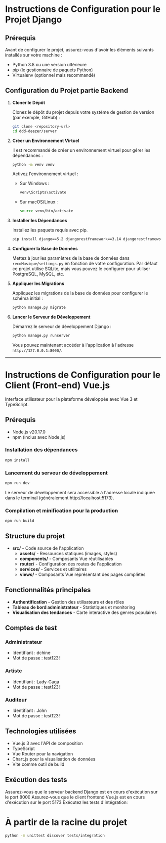 # Instructions de Configuration pour le Projet Django

## Prérequis

Avant de configurer le projet, assurez-vous d'avoir les éléments suivants installés sur votre machine :

- Python 3.8 ou une version ultérieure
- pip (le gestionnaire de paquets Python)
- Virtualenv (optionnel mais recommandé)

## Configuration du Projet partie Backend

1. **Cloner le Dépôt**

   Clonez le dépôt du projet depuis votre système de gestion de version (par exemple, GitHub) :

   ```bash
   git clone <repository-url>
   cd ddd-deezer/server
   ```

2. **Créer un Environnement Virtuel**

   Il est recommandé de créer un environnement virtuel pour gérer les dépendances :

   ```bash
   python -m venv venv
   ```

   Activez l'environnement virtuel :

   - Sur Windows :
     ```bash
     venv\Scripts\activate
     ```

   - Sur macOS/Linux :
     ```bash
     source venv/bin/activate
     ```

3. **Installer les Dépendances**

   Installez les paquets requis avec pip.

   ```bash
   pip install django==5.2 djangorestframework==3.14 djangorestframework-simplejwt==5.2 django-cors-headers==4.0 django-admin-interface==0.20 colorfield==0.9
   ```

4. **Configurer la Base de Données**

   Mettez à jour les paramètres de la base de données dans `recoMusique/settings.py` en fonction de votre configuration. Par défaut ce projet utilise SQLite, mais vous pouvez le configurer pour utiliser PostgreSQL, MySQL, etc.

5. **Appliquer les Migrations**

   Appliquez les migrations de la base de données pour configurer le schéma initial :

   ```bash
   python manage.py migrate
   ```

6. **Lancer le Serveur de Développement**

   Démarrez le serveur de développement Django :

   ```bash
   python manage.py runserver
   ```

   Vous pouvez maintenant accéder à l'application à l'adresse `http://127.0.0.1:8000/`.


--- 

# Instructions de Configuration pour le Client (Front-end) Vue.js

Interface utilisateur pour la plateforme développée avec Vue 3 et TypeScript.

## Prérequis

- Node.js v20.17.0
- npm (inclus avec Node.js)

### Installation des dépendances

```bash
npm install
```

### Lancement du serveur de développement

```bash
npm run dev
```

Le serveur de développement sera accessible à l'adresse locale indiquée dans le terminal (généralement http://localhost:5173).

### Compilation et minification pour la production

```bash
npm run build
```

## Structure du projet

- **src/** - Code source de l'application
  - **assets/** - Ressources statiques (images, styles)
  - **components/** - Composants Vue réutilisables
  - **router/** - Configuration des routes de l'application
  - **services/** - Services et utilitaires
  - **views/** - Composants Vue représentant des pages complètes

## Fonctionnalités principales

- **Authentification** - Gestion des utilisateurs et des rôles
- **Tableau de bord administrateur** - Statistiques et monitoring
- **Visualisation des tendances** - Carte interactive des genres populaires

## Comptes de test

### Administrateur
- Identifiant : dchine
- Mot de passe : test123!

### Artiste
- Identifiant : Lady-Gaga
- Mot de passe : test123!

### Auditeur
- Identifiant : John
- Mot de passe : test123!

## Technologies utilisées

- Vue.js 3 avec l'API de composition
- TypeScript
- Vue Router pour la navigation
- Chart.js pour la visualisation de données
- Vite comme outil de build

## Exécution des tests
Assurez-vous que le serveur backend Django est en cours d'exécution sur le port 8000
Assurez-vous que le client frontend Vue.js est en cours d'exécution sur le port 5173
Exécutez les tests d'intégration:
# À partir de la racine du projet
```bash
python -m unittest discover tests/integration
```